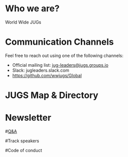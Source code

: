 # Who we are?
World Wide JUGs


# Communication Channels
Feel free to reach out using one of the following channels:
  
* Official mailing list: jug-leaders@jugs.groups.io
* Slack: jugleaders.slack.com
* https://github.com/wwjugs/Global

# JUGS Map & Directory

# Newsletter

#[Q&A](qa.md)

#Track speakers 

#Code of conduct
